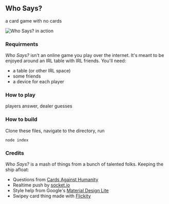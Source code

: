 ## Who Says?
a card game with no cards

![Who Says? in action](https://cldup.com/9dEPH5fCfY.gif)

### Requirments
*Who Says?* isn't an online game you play over the internet. It's meant to be enjoyed around an IRL table with IRL friends. You'll need:

- a table (or other IRL space)
- some friends
- a device for each player

### How to play
players answer, dealer guesses

### How to build
Clone these files, navigate to the directory, run

`node index`

### Credits
*Who Says?* is a mash of things from a bunch of talented folks. Keeping the ship afloat:

- Questions from [Cards Against Humanity](http://cardsagainsthumanity.com)
- Realtime push by [socket.io](http://socket.io)
- Style help from Google's [Material Design Lite](http://getmdl.io)
- Swipey card thing made with [Flickity](http://flickity.metafizzy.co/)
